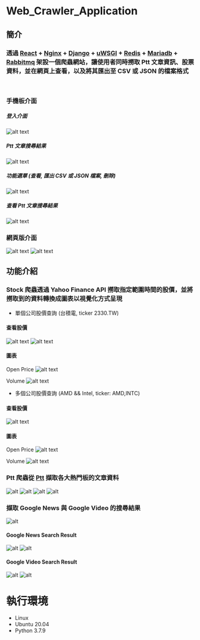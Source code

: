 # Web_Crawler_Application
## 簡介
### 透過 [React](https://zh-hant.reactjs.org/) + [Nginx](https://nginx.org/en/) + [Django](https://www.djangoproject.com/) + [uWSGI](https://uwsgi-docs.readthedocs.io/en/latest/) + [Redis](https://redis.io/) + [Mariadb](https://mariadb.org/) + [Rabbitmq](https://www.rabbitmq.com/) 架設一個爬蟲網站，讓使用者同時撈取 Ptt 文章資訊、股票資料，並在網頁上查看，以及將其匯出至 CSV 或 JSON 的檔案格式
<br>

### 手機板介面
##### 登入介面
![alt text](https://imgur.com/KGEQXP3.png)

##### Ptt 文章搜尋結果
![alt text](https://imgur.com/o1oajyD.png)

##### 功能選單 (查看, 匯出 CSV 或 JSON 檔案, 刪除)
![alt text](https://imgur.com/nYnMdgc.png)

##### 查看 Ptt 文章搜尋結果
![alt text](https://imgur.com/vExOmO0.png)

### 網頁版介面
![alt text](https://imgur.com/dPeROLS.png)
![alt text](https://imgur.com/WXOtH5u.png)

## 功能介紹
### Stock 爬蟲透過 Yahoo Finance API 撈取指定範圍時間的股價，並將撈取到的資料轉換成圖表以視覺化方式呈現

* 單個公司股價查詢 (台積電, ticker 2330.TW)
#### 查看股價
![alt text](https://imgur.com/2yOPOnR.png)
![alt text](https://imgur.com/qZkUGsI.png)

#### 圖表
Open Price
![alt text](https://imgur.com/m4jFlpH.png)

Volume
![alt text](https://imgur.com/fz0hPye.png)


* 多個公司股價查詢 (AMD && Intel, ticker: AMD,INTC)
#### 查看股價
![alt text](https://imgur.com/LfVysn0.png)

#### 圖表
Open Price
![alt text](https://imgur.com/itTfssJ.png)

Volume
![alt text](https://imgur.com/ZEkie2L.png)

### Ptt 爬蟲從 [Ptt](https://www.ptt.cc/bbs/index.html) 擷取各大熱門板的文章資料

![alt](https://imgur.com/T7KviqB.png)
![alt](https://imgur.com/JP85C3A.png)
![alt](https://imgur.com/DfWxXbN.png)
![alt](https://imgur.com/Yybtkpe.png)

### 擷取 Google News 與 Google Video 的搜尋結果

![alt](https://imgur.com/cBOI8HK.png)

#### Google News Search Result
![alt](https://imgur.com/jNRTS7B.png)
![alt](https://imgur.com/LMOuriD.png)

#### Google Video Search Result
![alt](https://imgur.com/UlQjcgg.png)
![alt](https://imgur.com/28zf6MS.png)

# 執行環境
* Linux
* Ubuntu 20.04
* Python 3.7.9
